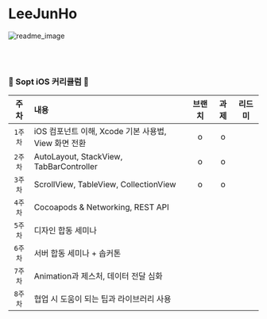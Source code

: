 # LeeJunHo

![readme_image](https://user-images.githubusercontent.com/77208067/136505412-ae143968-cc37-4352-b5bc-eaaafa96fbd6.png)

<br><br>
### 🍎 Sopt iOS 커리큘럼 🍎

| 주차 | 내용 | 브랜치 | 과제 | 리드미 |
|:------:|:------|:------:|:------:|:------:|
|`1주차`| iOS 컴포넌트 이해, Xcode 기본 사용법, View 화면 전환| o | o | |
|`2주차`| AutoLayout, StackView, TabBarController | o | o | |
|`3주차`| ScrollView, TableView, CollectionView | o | o | |
|`4주차`| Cocoapods & Networking, REST API | | | |
|`5주차`| 디자인 합동 세미나 | | | |
|`6주차`| 서버 합동 세미나 + 솝커톤 | | | |
|`7주차`| Animation과 제스처, 데이터 전달 심화 | | | |
|`8주차`| 협업 시 도움이 되는 팁과 라이브러리 사용 | | | |
